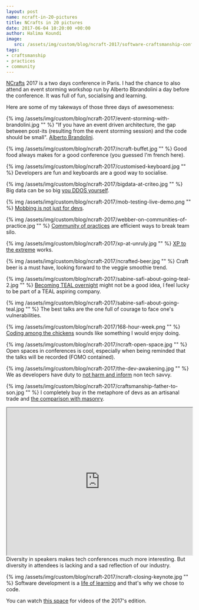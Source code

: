 ```yaml
---
layout: post
name: ncraft-in-20-pictures
title: NCrafts in 20 pictures
date: 2017-06-04 10:20:00 +00:00
author: Halima Koundi
image:
   src: /assets/img/custom/blog/ncraft-2017/software-craftsmanship-conference-paris.jpg
tags:
- craftsmanship
- practices
- community
---
```


[NCrafts](http://ncrafts.io/) 2017 is a two days conference in Paris. I had the chance to also attend an event storming workshop run by Alberto Bbrandolini a day before the conference.
It was full of fun, socialising and learning.

Here are some of my takeways of those three days of awesomeness:

{% img /assets/img/custom/blog/ncraft-2017/event-storming-with-brandolini.jpg "" %}
"If you have an event driven architecture, the gap between post-its (resulting from the event storming session) and the code should be small". [Alberto Brandolini](http://twitter.com/ziobrando).

{% img /assets/img/custom/blog/ncraft-2017/ncraft-buffet.jpg "" %}
Good food always makes for a good conference (you guessed I'm french here).


{% img /assets/img/custom/blog/ncraft-2017/customised-keyboard.jpg "" %}
Developers are fun and keyboards are a good way to socialise.


{% img /assets/img/custom/blog/ncraft-2017/bigdata-at-criteo.jpg "" %}
Big data can be so big [you DDOS yourself](http://ncrafts.io/speaker/SavarinAnna).


{% img /assets/img/custom/blog/ncraft-2017/mob-testing-live-demo.png "" %}
[Mobbing is not just for devs](http://ncrafts.io/speaker/maaretp).


{% img /assets/img/custom/blog/ncraft-2017/webber-on-communities-of-practice.jpg "" %}
[Community of practices](http://ncrafts.io/speaker/ewebber) are efficient ways to break team silo.


{% img /assets/img/custom/blog/ncraft-2017/xp-at-unruly.jpg "" %}
[XP to the extreme](http://ncrafts.io/speaker/rachelcdavies) works.


{% img /assets/img/custom/blog/ncraft-2017/ncrafted-beer.jpg "" %}
Craft beer is a must have, looking forward to the veggie smoothie trend.


{% img /assets/img/custom/blog/ncraft-2017/sabine-safi-about-going-teal-2.jpg "" %}
[Becoming TEAL overnight](http://ncrafts.io/speaker/SabineSafi) might not be a good idea, I feel lucky to be part of a TEAL aspiring company.


{% img /assets/img/custom/blog/ncraft-2017/sabine-safi-about-going-teal.jpg "" %}
The best talks are the one full of courage to face one's vulnerabilities.


{% img /assets/img/custom/blog/ncraft-2017/168-hour-week.png "" %}
[Coding among the chickens](http://ncrafts.io/speaker/avernois) sounds like something I would enjoy doing.


{% img /assets/img/custom/blog/ncraft-2017/ncraft-open-space.jpg "" %}
Open spaces in conferences is cool, especially when being reminded that the talks will be recorded (FOMO contained).


{% img /assets/img/custom/blog/ncraft-2017/the-dev-awakening.jpg "" %}
We as developers have duty to [not harm and inform](http://ncrafts.io/speaker/Ly_Jia) non tech savvy.


{% img /assets/img/custom/blog/ncraft-2017/craftsmanship-father-to-son.jpg "" %}
I completely buy in the metaphore of devs as an artisanal trade and [the comparison with masonry](http://ncrafts.io/speaker/GillesRoustan).

<iframe style="height: 400px; width: 100%;" src="https://www.youtube.com/embed/nytXq9Ql37g"></iframe>
<br/>Diversity in speakers makes tech conferences much more interesting. 
But diversity in attendees is lacking and a sad reflection of our industry.


{% img /assets/img/custom/blog/ncraft-2017/ncraft-closing-keynote.jpg "" %}
Software development is a [life of learning](http://ncrafts.io/speaker/ziobrando) and that's why we chose to code.

You can watch [this space](http://videos.ncrafts.io/) for videos of the 2017's edition.

